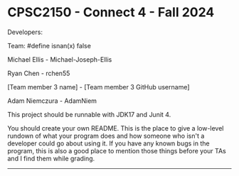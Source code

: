 # CPSC2150 - Connect 4 - Fall 2024

Developers:

Team: #define isnan(x) false

Michael Ellis - Michael-Joseph-Ellis

Ryan Chen - rchen55

[Team member 3 name] - [Team member 3 GitHub username]

Adam Niemczura - AdamNiem


This project should be runnable with JDK17 and Junit 4.

You should create your own README. This is the place to give a low-level rundown of what your program does and how someone who isn't a developer could go about using it. If you have any known bugs in the program, this is also a good place to mention those things before your TAs and I find them while grading.

--------------------------------------------------------
